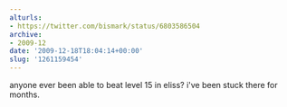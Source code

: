 ```yaml
---
alturls:
- https://twitter.com/bismark/status/6803586504
archive:
- 2009-12
date: '2009-12-18T18:04:14+00:00'
slug: '1261159454'
---
```


anyone ever been able to beat level 15 in eliss? i've been stuck there for months.


